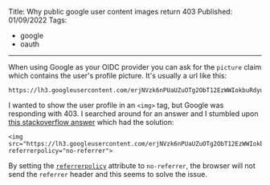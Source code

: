 Title: Why public google user content images return 403
Published: 01/09/2022
Tags:

 - google
 - oauth
---

When using Google as your OIDC provider you can ask for the `picture` claim which contains the user's profile picture. It's usually a url like this:

```
https://lh3.googleusercontent.com/erjNVzk6nPUaUZuOTg2ObT12EzWWIokbuRdyuTkxRGR1nXQ5vhYk34twIt05FmaBNt7_yB3J
```

I wanted to show the user profile in an `<img>` tag, but Google was responding with 403. I searched around for an answer and I stumbled upon [this stackoverflow answer](https://stackoverflow.com/a/61042200/7003797) which had the solution:

```
<img src="https://lh3.googleusercontent.com/erjNVzk6nPUaUZuOTg2ObT12EzWWIokbuRdyuTkxRGR1nXQ5vhYk34twIt05FmaBNt7_yB3J" referrerpolicy="no-referrer">
```

By setting the [`referrerpolicy`](https://developer.mozilla.org/en-US/docs/Web/HTML/Element/img#attr-referrerpolicy) attribute to `no-referrer`, the browser will not send the `referrer` header and this seems to solve the issue.